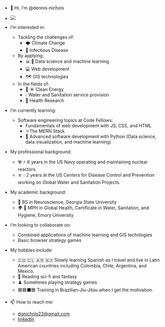 - 👋 Hi, I’m @dennis-nichols
- ![](https://komarev.com/ghpvc/?username=dennis-nichols&color=brightgreen)

- I’m interested in:
  - Tackling the challenges of:
    -	:cloud_with_lightning: Climate Change
    - 🦠 Infectious Disease
  - By applying:
    - :bar_chart: 🤖 Data science and machine learning
    - :computer: Web development
    - :world_map: GIS technologies
  - In the fields of:
    - :dash: :sunny: Clean Energy
    - :droplet: Water and Sanitation service provision
    - :dna: Health Research
    
- I’m currently learning:
  - Software engineering topics at Code Fellows:
    - Fundamentals of web development with JS, CSS, and HTML
    - :atom_symbol:The MERN Stack
    - :snake: Advanced software development with Python (Data science, data visualization, and machine learning)
 
- My professional background:
  - :radioactive: :zap: 6 years in the US Navy operating and maintaining nuclear reactors.
  - :biohazard: :droplet:  2 years at the US Centers for Disease Control and Prevention working on Global Water and Sanitation Projects.

- My academic background:
  - :brain: BS in Neuroscience, Georgia State University
  - :earth_africa: :hospital:	MPH in Global Health, Certificate in Water, Sanitation, and Hygiene, Emory University
 
- I’m looking to collaborate on:
  - Combined applications of machine learning and GIS technlogies
  - Basic browser strategy games
 
- My hobbies include:
  - 🇨🇴 🇨🇱 🇦🇷 🇲🇽 Slowly learning Spanish as I travel and live in Latin American countries including Colombia, Chile, Argentina, and Mexico.
  - 📖 Reading sci-fi and fantasy
  - ♟️ Sometimes playing strategy games
  - 🟦🟦⬛🟦 Training in Brazilian-Jiu-Jitsu when I get the motivation.

- 📫 How to reach me:
  - dgnichols22@gmail.com
  - [linkedIn](https://www.linkedin.com/in/dennisgnichols/)

<!---
dennis-nichols/dennis-nichols is a ✨ special ✨ repository because its `README.md` (this file) appears on your GitHub profile.
You can click the Preview link to take a look at your changes.
--->
